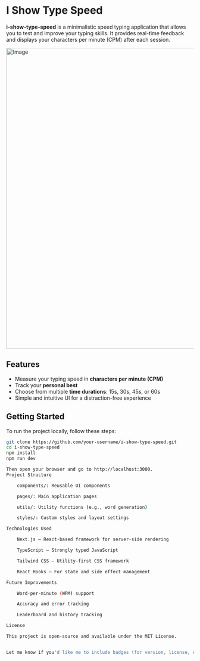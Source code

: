 # I Show Type Speed

**i-show-type-speed** is a minimalistic speed typing application that allows you to test and improve your typing skills. It provides real-time feedback and displays your characters per minute (CPM) after each session.

<img width="1521" height="807" alt="Image" src="https://github.com/user-attachments/assets/b587c88e-c9e3-48bf-b32e-e78e4b90e68f" />

## Features

- Measure your typing speed in **characters per minute (CPM)**
- Track your **personal best**
- Choose from multiple **time durations**: 15s, 30s, 45s, or 60s
- Simple and intuitive UI for a distraction-free experience

## Getting Started

To run the project locally, follow these steps:

```bash
git clone https://github.com/your-username/i-show-type-speed.git
cd i-show-type-speed
npm install
npm run dev

Then open your browser and go to http://localhost:3000.
Project Structure

    components/: Reusable UI components

    pages/: Main application pages

    utils/: Utility functions (e.g., word generation)

    styles/: Custom styles and layout settings

Technologies Used

    Next.js – React-based framework for server-side rendering

    TypeScript – Strongly typed JavaScript

    Tailwind CSS – Utility-first CSS framework

    React Hooks – For state and side effect management

Future Improvements

    Word-per-minute (WPM) support

    Accuracy and error tracking

    Leaderboard and history tracking

License

This project is open-source and available under the MIT License.


Let me know if you'd like me to include badges (for version, license, etc.) or generate the `LICENSE` file for MIT.
